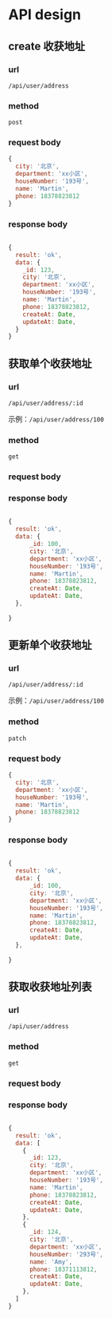 # API design



##  create 收获地址
### url 

`/api/user/address`

### method 
`post`

### request body

``` js
{
  city: '北京',
  department: 'xx小区',
  houseNumber: '193号',
  name: 'Martin',
  phone: 18378823812
}
```

### response body 
``` js

{
  result: 'ok',
  data: {
    _id: 123,
    city: '北京',
    department: 'xx小区',
    houseNumber: '193号',
    name: 'Martin',
    phone: 18378823812,
    createAt: Date,
    updateAt: Date,
  }
}

```

##  获取单个收获地址
### url 

`/api/user/address/:id`

示例：`/api/user/address/100`

### method 
`get`

### request body

### response body 
``` js

{
  result: 'ok',
  data: {
      _id: 100,
      city: '北京',
      department: 'xx小区',
      houseNumber: '193号',
      name: 'Martin',
      phone: 18378823812,
      createAt: Date,
      updateAt: Date,
  },
    
}

```

##  更新单个收获地址
### url 

`/api/user/address/:id`

示例：`/api/user/address/100`

### method 
`patch`

### request body
``` js
{
  city: '北京',
  department: 'xx小区',
  houseNumber: '193号',
  name: 'Martin',
  phone: 18378823812
}

```

### response body 
``` js

{
  result: 'ok',
  data: {
      _id: 100,
      city: '北京',
      department: 'xx小区',
      houseNumber: '193号',
      name: 'Martin',
      phone: 18378823812,
      createAt: Date,
      updateAt: Date,
  },
    
}


```













##  获取收获地址列表
### url 

`/api/user/address`

### method 
`get`

### request body

### response body 
``` js

{
  result: 'ok',
  data: [
    {
      _id: 123,
      city: '北京',
      department: 'xx小区',
      houseNumber: '193号',
      name: 'Martin',
      phone: 18378823812,
      createAt: Date,
      updateAt: Date,
    },
    {
      _id: 124,
      city: '北京',
      department: 'xx小区',
      houseNumber: '293号',
      name: 'Amy',
      phone: 18371113812,
      createAt: Date,
      updateAt: Date,
    },
  ]
}

```
